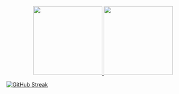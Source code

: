 
<p align="center">
  <a href="https://github.com/obssousa">
   <img height="180em" src="https://github-readme-stats.vercel.app/api?username=obssousa&show_icons=true&theme=dracula&count_private=true" />
   <img height="180em" src="https://github-readme-stats.vercel.app/api/top-langs/?username=obssousa&layout=compact&theme=dracula&count_private=true" />
  </a>
</p>

[![GitHub Streak](https://github-readme-streak-stats.herokuapp.com/?user=obssousa)](https://git.io/streak-stats)
